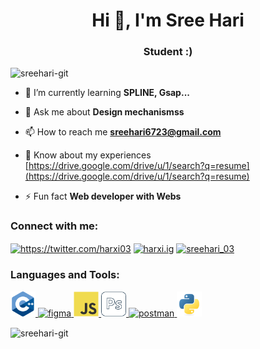 <h1 align="center">Hi 👋, I'm Sree Hari</h1>
<h3 align="center">Student :)</h3>

<p align="left"> <img src="https://komarev.com/ghpvc/?username=sreehari-git&label=Profile%20views&color=0e75b6&style=flat" alt="sreehari-git" /> </p>

- 🌱 I’m currently learning **SPLINE, Gsap...**

- 💬 Ask me about **Design mechanismss**

- 📫 How to reach me **sreehari6723@gmail.com**

- 📄 Know about my experiences [https://drive.google.com/drive/u/1/search?q=resume](https://drive.google.com/drive/u/1/search?q=resume)

- ⚡ Fun fact **Web developer with Webs**

<h3 align="left">Connect with me:</h3>
<p align="left">
<a href="https://twitter.com/https://twitter.com/harxi03" target="blank"><img align="center" src="https://raw.githubusercontent.com/rahuldkjain/github-profile-readme-generator/master/src/images/icons/Social/twitter.svg" alt="https://twitter.com/harxi03" height="30" width="40" /></a>
<a href="https://instagram.com/harxi.ig" target="blank"><img align="center" src="https://raw.githubusercontent.com/rahuldkjain/github-profile-readme-generator/master/src/images/icons/Social/instagram.svg" alt="harxi.ig" height="30" width="40" /></a>
<a href="https://www.leetcode.com/sreehari_03" target="blank"><img align="center" src="https://raw.githubusercontent.com/rahuldkjain/github-profile-readme-generator/master/src/images/icons/Social/leet-code.svg" alt="sreehari_03" height="30" width="40" /></a>
</p>

<h3 align="left">Languages and Tools:</h3>
<p align="left"> <a href="https://www.w3schools.com/cpp/" target="_blank" rel="noreferrer"> <img src="https://raw.githubusercontent.com/devicons/devicon/master/icons/cplusplus/cplusplus-original.svg" alt="cplusplus" width="40" height="40"/> </a> <a href="https://www.figma.com/" target="_blank" rel="noreferrer"> <img src="https://www.vectorlogo.zone/logos/figma/figma-icon.svg" alt="figma" width="40" height="40"/> </a> <a href="https://developer.mozilla.org/en-US/docs/Web/JavaScript" target="_blank" rel="noreferrer"> <img src="https://raw.githubusercontent.com/devicons/devicon/master/icons/javascript/javascript-original.svg" alt="javascript" width="40" height="40"/> </a> <a href="https://www.photoshop.com/en" target="_blank" rel="noreferrer"> <img src="https://raw.githubusercontent.com/devicons/devicon/master/icons/photoshop/photoshop-line.svg" alt="photoshop" width="40" height="40"/> </a> <a href="https://postman.com" target="_blank" rel="noreferrer"> <img src="https://www.vectorlogo.zone/logos/getpostman/getpostman-icon.svg" alt="postman" width="40" height="40"/> </a> <a href="https://www.python.org" target="_blank" rel="noreferrer"> <img src="https://raw.githubusercontent.com/devicons/devicon/master/icons/python/python-original.svg" alt="python" width="40" height="40"/> </a> </p>

<p><img align="center" src="https://github-readme-streak-stats.herokuapp.com/?user=sreehari-git&" alt="sreehari-git" /></p>
